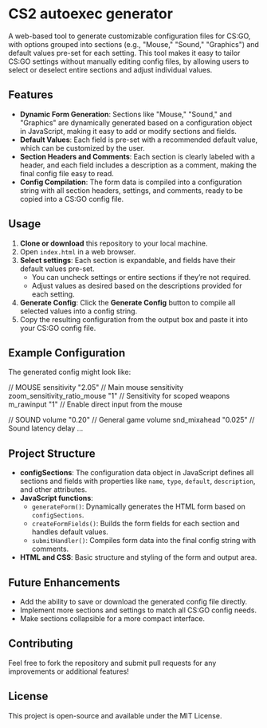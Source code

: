 # CS2 autoexec generator

A web-based tool to generate customizable configuration files for CS:GO, with options grouped into sections (e.g., "Mouse," "Sound," "Graphics") and default values pre-set for each setting. This tool makes it easy to tailor CS:GO settings without manually editing config files, by allowing users to select or deselect entire sections and adjust individual values.

## Features

- **Dynamic Form Generation**: Sections like "Mouse," "Sound," and "Graphics" are dynamically generated based on a configuration object in JavaScript, making it easy to add or modify sections and fields.
- **Default Values**: Each field is pre-set with a recommended default value, which can be customized by the user.
- **Section Headers and Comments**: Each section is clearly labeled with a header, and each field includes a description as a comment, making the final config file easy to read.
- **Config Compilation**: The form data is compiled into a configuration string with all section headers, settings, and comments, ready to be copied into a CS:GO config file.
  
## Usage

1. **Clone or download** this repository to your local machine.
2. Open `index.html` in a web browser.
3. **Select settings**: Each section is expandable, and fields have their default values pre-set.
   - You can uncheck settings or entire sections if they’re not required.
   - Adjust values as desired based on the descriptions provided for each setting.
4. **Generate Config**: Click the **Generate Config** button to compile all selected values into a config string.
5. Copy the resulting configuration from the output box and paste it into your CS:GO config file.

## Example Configuration

The generated config might look like:

// MOUSE sensitivity "2.05" // Main mouse sensitivity zoom_sensitivity_ratio_mouse "1" // Sensitivity for scoped weapons m_rawinput "1" // Enable direct input from the mouse

// SOUND volume "0.20" // General game volume snd_mixahead "0.025" // Sound latency delay ...


## Project Structure

- **configSections**: The configuration data object in JavaScript defines all sections and fields with properties like `name`, `type`, `default`, `description`, and other attributes.
- **JavaScript functions**: 
  - `generateForm()`: Dynamically generates the HTML form based on `configSections`.
  - `createFormFields()`: Builds the form fields for each section and handles default values.
  - `submitHandler()`: Compiles form data into the final config string with comments.
- **HTML and CSS**: Basic structure and styling of the form and output area.

## Future Enhancements

- Add the ability to save or download the generated config file directly.
- Implement more sections and settings to match all CS:GO config needs.
- Make sections collapsible for a more compact interface.

## Contributing

Feel free to fork the repository and submit pull requests for any improvements or additional features!

## License

This project is open-source and available under the MIT License.

